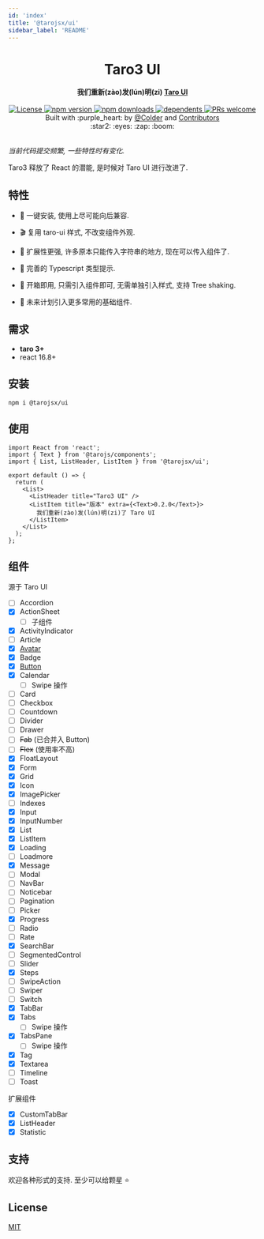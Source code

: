 ```yaml
---
id: 'index'
title: '@tarojsx/ui'
sidebar_label: 'README'
---
```


<div align="center">
    <h1>Taro3 UI</h1>
</div>
<div align="center">
    <strong>我们重新(zào)发(lún)明(zi) <a href="https://github.com/NervJS/taro-ui" target="_blank">Taro UI</a></strong>
</div>

<br />

<div align="center">
    <a href="https://github.com/tarojsx/ui/blob/master/LICENSE">
        <img src="https://badgen.net/github/license/tarojsx/ui" alt="License" />
    </a>
    <a href="https://www.npmjs.com/package/@tarojsx/ui">
        <img src="https://badgen.net/npm/v/@tarojsx/ui" alt="npm version" />
    </a>
    <a href="https://www.npmjs.com/org/tarojsx">
        <img src="https://badgen.net/npm/dt/@tarojsx/ui" alt="npm downloads" />
    </a>
    <a href="https://github.com/tarojsx/ui/blob/master/package.json">
        <img src="https://badgen.net/github/dependents-pkg/tarojsx/ui" alt="dependents" />
    </a>
    <a href="http://makeapullrequest.com">
        <img src="https://badgen.net/badge/PRs/welcome/green" alt="PRs welcome" />
    </a>
</div>

<div align="center">
    Built with :purple_heart: by
    <a href="https://github.com/cncolder">@Colder</a> and
    <a href="https://github.com/tarojsx/ui/graphs/contributors">
        Contributors
    </a>
    <div align="center">
        :star2: :eyes: :zap: :boom:
    </div>
</div>

<br />

_当前代码提交频繁, 一些特性时有变化._

Taro3 释放了 React 的潜能, 是时候对 Taro UI 进行改进了.

## 特性

- :electric_plug: 一键安装, 使用上尽可能向后兼容.

- :clapper: 复用 taro-ui 样式, 不改变组件外观.

- :octopus: 扩展性更强, 许多原本只能传入字符串的地方, 现在可以传入组件了.

- :mag_right: 完善的 Typescript 类型提示.

- :gift: 开箱即用, 只需引入组件即可, 无需单独引入样式, 支持 Tree shaking.

- :telescope: 未来计划引入更多常用的基础组件.

## 需求

- **taro 3+**
- react 16.8+

## 安装

`npm i @tarojsx/ui`

## 使用

```tsx
import React from 'react';
import { Text } from '@tarojs/components';
import { List, ListHeader, ListItem } from '@tarojsx/ui';

export default () => {
  return (
    <List>
      <ListHeader title="Taro3 UI" />
      <ListItem title="版本" extra={<Text>0.2.0</Text>}>
        我们重新(zào)发(lún)明(zi)了 Taro UI
      </ListItem>
    </List>
  );
};
```

## 组件

源于 Taro UI

- [ ] Accordion
- [x] ActionSheet
  - [ ] 子组件
- [x] ActivityIndicator
- [ ] Article
- [x] [Avatar](./docs/components/Avatar.mdx)
- [x] Badge
- [x] [Button](./docs/components/Button.mdx)
- [x] Calendar
  - [ ] Swipe 操作
- [ ] Card
- [ ] Checkbox
- [ ] Countdown
- [ ] Divider
- [ ] Drawer
- [ ] ~~Fab~~ (已合并入 Button)
- [ ] ~~Flex~~ (使用率不高)
- [x] FloatLayout
- [x] Form
- [x] Grid
- [x] Icon
- [x] ImagePicker
- [ ] Indexes
- [x] Input
- [x] InputNumber
- [x] List
- [x] ListItem
- [x] Loading
- [ ] Loadmore
- [x] Message
- [ ] Modal
- [ ] NavBar
- [ ] Noticebar
- [ ] Pagination
- [ ] Picker
- [x] Progress
- [ ] Radio
- [ ] Rate
- [x] SearchBar
- [ ] SegmentedControl
- [ ] Slider
- [x] Steps
- [ ] SwipeAction
- [ ] Swiper
- [ ] Switch
- [x] TabBar
- [x] Tabs
  - [ ] Swipe 操作
- [x] TabsPane
  - [ ] Swipe 操作
- [x] Tag
- [x] Textarea
- [ ] Timeline
- [ ] Toast

扩展组件

- [x] CustomTabBar
- [x] ListHeader
- [x] Statistic

## 支持

欢迎各种形式的支持. 至少可以给颗星 :star:

## License

[MIT](LICENSE)
